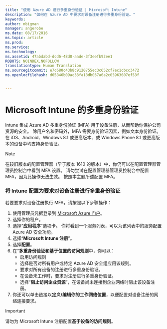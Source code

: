 ```yaml
---
title: "使用 Azure AD 进行多重身份验证 | Microsoft Intune"
description: "如何在 Azure AD 中要求对设备注册进行多重身份验证。"
keywords: 
author: nbigman
manager: angerobe
ms.date: 08/17/2016
ms.topic: article
ms.prod: 
ms.service: 
ms.technology: 
ms.assetid: 47abdabd-dcd6-48d8-aade-3f3eefb92ee1
ROBOTS: NOINDEX,NOFOLLOW
translationtype: Human Translation
ms.sourcegitcommit: e7c680c43b8c9120755ec3c652cf7ec1cbcc3472
ms.openlocfilehash: d65846b09ac33fa18db037a6a2c05963607ef53f


---
```


# Microsoft Intune 的多重身份验证

Intune 集成 Azure AD 多重身份验证 (MFA) 用于设备注册，从而帮助你保护公司资源的安全。 除用户名和密码外，MFA 需要身份验证因素，例如文本身份验证。 在 iOS、Android、Windows 8.1 或更高版本、或 Windows Phone 8.1 或更高版本的设备中均支持身份验证。

> [!NOTE]
>
> 在较旧版本的配置管理器（早于版本 1610 的版本）中，你仍可以在配置管理器管理员控制台中看到 MFA 设置。 请勿尝试在配置管理器管理员控制台中配置 MFA，因为此操作无法生效。 按照本主题所述配置 MFA。

### 将 Intune 配置为要求对设备注册进行多重身份验证
若要要求对设备注册执行 MFA，请按照以下步骤操作：

1. 使用管理员凭据登录到 [Microsoft Azure 门户](https://manage.windowsazure.com)。
2. 选择你的租户。
2. 选择“**应用程序**”选项卡。 你将看到一个服务列表，可以为该列表中的服务配置 Azure AD 安全功能。
3. 选择“**Microsoft Intune 注册**”。
4. 选择**配置**。 
5. 在“**多重身份验证和基于位置的访问规则**中，你可以：
    -  启用访问规则
    -  选择是否对所有用户或特定 Azure AD 安全组应用该规则。
    -  要求对所有设备的注册进行多重身份验证。
    -  在设备未工作时，要求对注册进行多重身份验证。
    -  选择“**阻止访问企业资源**”，在设备尚未连接到企业网络时阻止该设备注册。 
4. 你还可以单击链接以**定义/编辑你的工作网络位置**，以便配置对设备注册的网络连接要求。
> [!IMPORTANT]
> 
> 请勿为 Microsoft Intune 注册配置**基于设备的访问规则**。



<!--HONumber=Aug16_HO4-->


